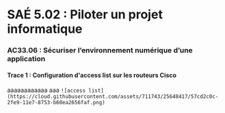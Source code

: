 # SAÉ 5.02 : Piloter un projet informatique
###  AC33.06 : Sécuriser l’environnement numérique d’une application
#### Trace 1 : Configuration d'access list sur les routeurs Cisco


aaaaaaaaaaaa aaa
``![access list](https://cloud.githubusercontent.com/assets/711743/25648417/57cd2c0c-2fe9-11e7-8753-b60ea2656faf.png)``

